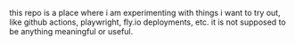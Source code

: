 this repo is a place where i am experimenting with things i want to try out,
like github actions, playwright, fly.io deployments, etc. it is not supposed to
be anything meaningful or useful.
